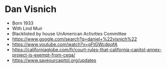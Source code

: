# Dan Visnich

* Born 1933
* With Lind Muir
* Blacklisted by house UnAmerican Activities Committee
* https://www.google.com/search?q=daniel+%22visnich%22
* https://www.youtube.com/watch?v=gFtGWcdpqfA
* https://californiaglobe.com/fr/court-rules-that-california-capitol-annex-project-is-exempt-from-ceqa/
* https://www.saveourcapitol.org/updates



